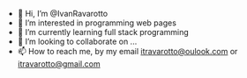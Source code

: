 - 👋 Hi, I’m @IvanRavarotto
- 👀 I’m interested in programming web pages
- 🌱 I’m currently learning full stack programming
- 💞️ I’m looking to collaborate on ...
- 📫 How to reach me, by my email itravarotto@oulook.com or itravarotto@gmail.com

<!---
IvanRavarotto/IvanRavarotto is a ✨ special ✨ repository because its `README.md` (this file) appears on your GitHub profile.
You can click the Preview link to take a look at your changes.
--->
